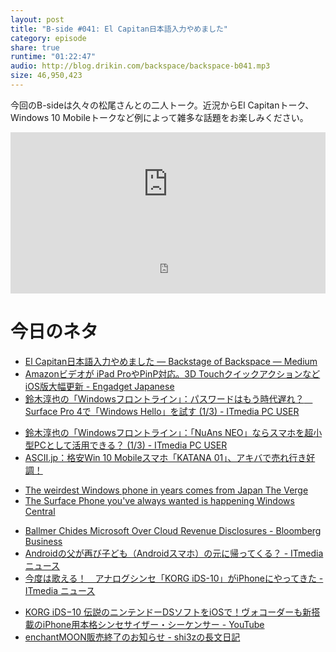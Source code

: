 ```yaml
---
layout: post
title: "B-side #041: El Capitan日本語入力やめました"
category: episode
share: true
runtime: "01:22:47"
audio: http://blog.drikin.com/backspace/backspace-b041.mp3
size: 46,950,423
---
```


今回のB-sideは久々の松尾さんとの二人トーク。近況からEl Capitanトーク、Windows 10 Mobileトークなど例によって雑多な話題をお楽しみください。

<iframe width="100%" height="166" scrolling="no" frameborder="no" src="https://w.soundcloud.com/player/?url=https%3A//api.soundcloud.com/tracks/235865772&amp;color=ff5500&amp;auto_play=false&amp;hide_related=false&amp;show_comments=true&amp;show_user=true&amp;show_reposts=false"></iframe>
<iframe src="http://backspace.fm/subscribes.html" width="100%" height="92" scrolling="no" frameborder="0"></iframe>

# 今日のネタ
* [El Capitan日本語入力やめました — Backstage of Backspace — Medium](https://medium.com/backstage-of-backspace/el-capitan%E6%97%A5%E6%9C%AC%E8%AA%9E%E5%85%A5%E5%8A%9B%E3%82%84%E3%82%81%E3%81%BE%E3%81%97%E3%81%9F-74ba62545d31#.w68gbl6zg)
* [Amazonビデオが iPad ProやPinP対応。3D Touchクイックアクションなど iOS版大幅更新 - Engadget Japanese](http://japanese.engadget.com/2015/12/02/amazon-ipad-pro-pinp-3d-touch-ios/)
* [鈴木淳也の「Windowsフロントライン」：パスワードはもう時代遅れ？　Surface Pro 4で「Windows Hello」を試す (1/3) - ITmedia PC USER](http://www.itmedia.co.jp/pcuser/articles/1512/02/news065.html)
- [鈴木淳也の「Windowsフロントライン」：「NuAns NEO」ならスマホを超小型PCとして活用できる？ (1/3) - ITmedia PC USER](http://www.itmedia.co.jp/pcuser/articles/1512/01/news140.html)
- [ASCII.jp：格安Win 10 Mobileスマホ「KATANA 01」、アキバで売れ行き好調！](http://ascii.jp/elem/000/001/087/1087139/)
* [The weirdest Windows phone in years comes from Japan  The Verge](http://www.theverge.com/2015/12/1/9826028/nuans-neo-windows-10-mobile-japan)
* [The Surface Phone you've always wanted is happening  Windows Central](http://m.windowscentral.com/microsofts-surface-phone-happening)
- [Ballmer Chides Microsoft Over Cloud Revenue Disclosures - Bloomberg Business](http://www.bloomberg.com/news/articles/2015-12-02/microsoft-should-disclose-cloud-revenue-margins-ballmer-says)
- [Androidの父が再び子ども（Androidスマホ）の元に帰ってくる？ - ITmedia ニュース](http://www.itmedia.co.jp/news/articles/1512/03/news103.html)
- [今度は歌える！　アナログシンセ「KORG iDS-10」がiPhoneにやってきた - ITmedia ニュース](http://www.itmedia.co.jp/news/articles/1512/01/news179.html)
* [KORG iDS−10 伝説のニンテンドーDSソフトをiOSで！ヴォコーダーも新搭載のiPhone用本格シンセサイザー・シーケンサー - YouTube](https://www.youtube.com/watch?v=4He9ep0KtVE&feature=youtu.be)
* [enchantMOON販売終了のお知らせ - shi3zの長文日記](http://d.hatena.ne.jp/shi3z/20151202/1449013058)

